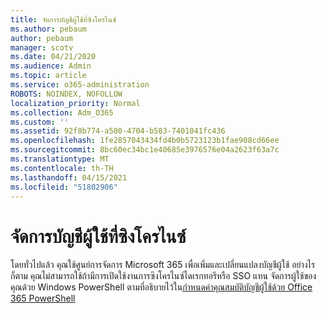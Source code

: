 ```yaml
---
title: จัดการบัญชีผู้ใช้ที่ซิงโครไนซ์
ms.author: pebaum
author: pebaum
manager: scotv
ms.date: 04/21/2020
ms.audience: Admin
ms.topic: article
ms.service: o365-administration
ROBOTS: NOINDEX, NOFOLLOW
localization_priority: Normal
ms.collection: Adm_O365
ms.custom: ''
ms.assetid: 92f8b774-a580-4704-b583-7401041fc436
ms.openlocfilehash: 1fe2857043434fd4b0b5723123b1fae908cd66ee
ms.sourcegitcommit: 8bc60ec34bc1e40685e3976576e04a2623f63a7c
ms.translationtype: MT
ms.contentlocale: th-TH
ms.lasthandoff: 04/15/2021
ms.locfileid: "51802906"
---
```

# <a name="manage-synchronized-user-accounts"></a>จัดการบัญชีผู้ใช้ที่ซิงโครไนซ์

โดยทั่วไปแล้ว คุณใช้ศูนย์การจัดการ Microsoft 365 เพื่อเพิ่มและเปลี่ยนแปลงบัญชีผู้ใช้ อย่างไรก็ตาม คุณไม่สามารถใช้ถ้ามีการเปิดใช้งานการซิงโครไนซ์ไดเรกทอรีหรือ SSO แทน จัดการผู้ใช้ของคุณด้วย Windows PowerShell ตามที่อธิบายไว้ใน[กําหนดค่าคุณสมบัติบัญชีผู้ใช้ด้วย Office 365 PowerShell](https://docs.microsoft.com/office365/enterprise/powershell/configure-user-account-properties-with-office-365-powershell ) 
  

